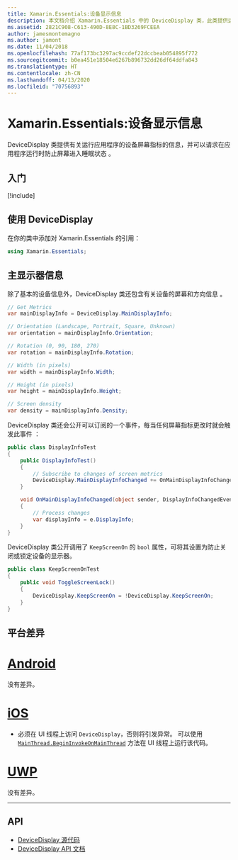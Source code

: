 ```yaml
---
title: Xamarin.Essentials:设备显示信息
description: 本文档介绍 Xamarin.Essentials 中的 DeviceDisplay 类，此类提供运行应用程序的设备的屏幕指标。
ms.assetid: 2821C908-C613-490D-8E8C-1BD3269FCEEA
author: jamesmontemagno
ms.author: jamont
ms.date: 11/04/2018
ms.openlocfilehash: 77af173bc3297ac9ccdef22dccbeab054895f772
ms.sourcegitcommit: b0ea451e18504e6267b896732dd26df64ddfa843
ms.translationtype: HT
ms.contentlocale: zh-CN
ms.lasthandoff: 04/13/2020
ms.locfileid: "70756893"
---
```

# <a name="xamarinessentials-device-display-information"></a>Xamarin.Essentials:设备显示信息

DeviceDisplay 类提供有关运行应用程序的设备屏幕指标的信息，并可以请求在应用程序运行时防止屏幕进入睡眠状态  。

## <a name="get-started"></a>入门

[!include[](~/essentials/includes/get-started.md)]

## <a name="using-devicedisplay"></a>使用 DeviceDisplay

在你的类中添加对 Xamarin.Essentials 的引用：

```csharp
using Xamarin.Essentials;
```

## <a name="main-display-info"></a>主显示器信息

除了基本的设备信息外，DeviceDisplay 类还包含有关设备的屏幕和方向信息  。

```csharp
// Get Metrics
var mainDisplayInfo = DeviceDisplay.MainDisplayInfo;

// Orientation (Landscape, Portrait, Square, Unknown)
var orientation = mainDisplayInfo.Orientation;

// Rotation (0, 90, 180, 270)
var rotation = mainDisplayInfo.Rotation;

// Width (in pixels)
var width = mainDisplayInfo.Width;

// Height (in pixels)
var height = mainDisplayInfo.Height;

// Screen density
var density = mainDisplayInfo.Density;
```

DeviceDisplay 类还会公开可以订阅的一个事件，每当任何屏幕指标更改时就会触发此事件  ：

```csharp
public class DisplayInfoTest
{
    public DisplayInfoTest()
    {
        // Subscribe to changes of screen metrics
        DeviceDisplay.MainDisplayInfoChanged += OnMainDisplayInfoChanged;
    }

    void OnMainDisplayInfoChanged(object sender, DisplayInfoChangedEventArgs  e)
    {
        // Process changes
        var displayInfo = e.DisplayInfo;
    }
}
```

DeviceDisplay  类公开调用了 `KeepScreenOn` 的 `bool` 属性，可将其设置为防止关闭或锁定设备的显示器。

```csharp
public class KeepScreenOnTest
{
    public void ToggleScreenLock()
    {
        DeviceDisplay.KeepScreenOn = !DeviceDisplay.KeepScreenOn;
    }
}
```

## <a name="platform-differences"></a>平台差异

# <a name="android"></a>[Android](#tab/android)

没有差异。

# <a name="ios"></a>[iOS](#tab/ios)

- 必须在 UI 线程上访问 `DeviceDisplay`，否则将引发异常。 可以使用 [`MainThread.BeginInvokeOnMainThread`](~/essentials/main-thread.md) 方法在 UI 线程上运行该代码。

# <a name="uwp"></a>[UWP](#tab/uwp)

没有差异。

--------------

## <a name="api"></a>API

- [DeviceDisplay 源代码](https://github.com/xamarin/Essentials/tree/master/Xamarin.Essentials/DeviceDisplay)
- [DeviceDisplay API 文档](xref:Xamarin.Essentials.DeviceDisplay)
